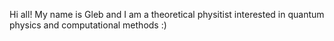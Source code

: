 Hi all! My name is Gleb and I am a theoretical physitist interested in quantum physics and computational methods :) 
